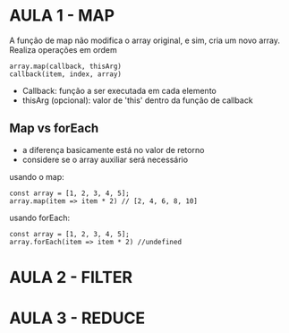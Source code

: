 # AULA 1 - MAP
A função de map não modifica o array original, e sim, cria um novo array.
Realiza operações em ordem

```
array.map(callback, thisArg)
callback(item, index, array)
```

- Callback: função a ser executada em cada elemento
- thisArg (opcional): valor de 'this' dentro da função de callback

## Map vs forEach
- a diferença basicamente está no valor de retorno
- considere se o array auxiliar será necessário

usando o map:
```
const array = [1, 2, 3, 4, 5];
array.map(item => item * 2) // [2, 4, 6, 8, 10]
```

usando forEach:
```
const array = [1, 2, 3, 4, 5];
array.forEach(item => item * 2) //undefined
```

# AULA 2 - FILTER
# AULA 3 - REDUCE